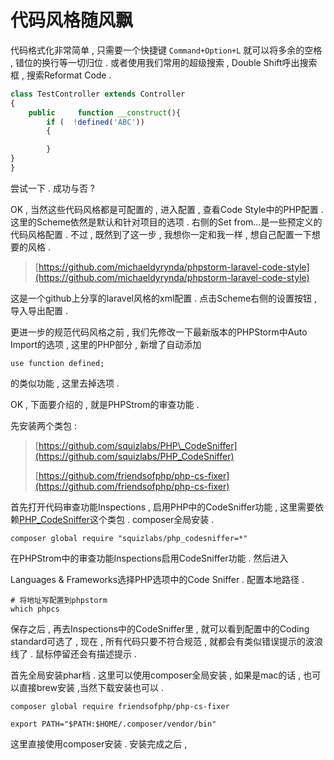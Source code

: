 # 代码风格随风飘

代码格式化非常简单 , 只需要一个快捷键 `Command+Option+L` 就可以将多余的空格 , 错位的换行等一切归位 . 或者使用我们常用的超级搜索 , Double Shift呼出搜索框 , 搜索Reformat Code .

```php
class TestController extends Controller
{
    public     function __construct(){
        if (  !defined('ABC')) 
        {

        }
}
}
```

尝试一下 . 成功与否 ?

OK , 当然这些代码风格都是可配置的 , 进入配置 , 查看Code Style中的PHP配置 . 这里的Scheme依然是默认和针对项目的选项 . 右侧的Set from...是一些预定义的代码风格配置 . 不过 , 既然到了这一步 , 我想你一定和我一样 , 想自己配置一下想要的风格 .

> [https://github.com/michaeldyrynda/phpstorm-laravel-code-style](https://github.com/michaeldyrynda/phpstorm-laravel-code-style)

这是一个github上分享的laravel风格的xml配置 . 点击Scheme右侧的设置按钮 , 导入导出配置 .

更进一步的规范代码风格之前 , 我们先修改一下最新版本的PHPStorm中Auto Import的选项 , 这里的PHP部分 , 新增了自动添加

```
use function defined;
```

的类似功能 , 这里去掉选项 .

OK , 下面要介绍的 , 就是PHPStrom的审查功能 .

先安装两个类包 :

> [https://github.com/squizlabs/PHP\_CodeSniffer](https://github.com/squizlabs/PHP_CodeSniffer)
>
> [https://github.com/friendsofphp/php-cs-fixer](https://github.com/friendsofphp/php-cs-fixer)

首先打开代码审查功能Inspections , 启用PHP中的CodeSniffer功能 , 这里需要依赖[PHP\_CodeSniffer](https://github.com/squizlabs/PHP_CodeSniffer)这个类包 . composer全局安装 .

```
composer global require "squizlabs/php_codesniffer=*"
```

在PHPStrom中的审查功能Inspections启用CodeSniffer功能 . 然后进入

Languages & Frameworks选择PHP选项中的Code Sniffer . 配置本地路径 .

```
# 将地址写配置到phpstorm
which phpcs
```

保存之后 , 再去Inspections中的CodeSniffer里 , 就可以看到配置中的Coding standard可选了 , 现在 , 所有代码只要不符合规范 , 就都会有类似错误提示的波浪线了 . 鼠标停留还会有描述提示 . 



首先全局安装phar档 . 这里可以使用composer全局安装 , 如果是mac的话 , 也可以直接brew安装 ,当然下载安装也可以 .

```
composer global require friendsofphp/php-cs-fixer
```

```
export PATH="$PATH:$HOME/.composer/vendor/bin"
```

这里直接使用composer安装 . 安装完成之后 , 

```

```



